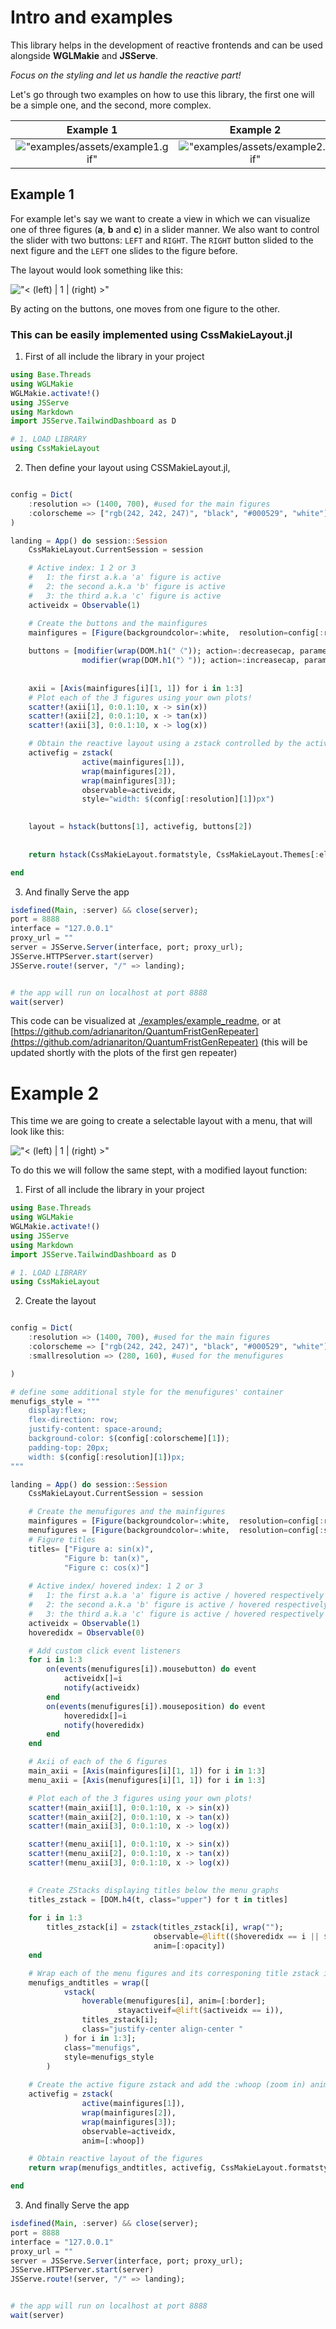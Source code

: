 # Intro and examples

This library helps in the development of reactive frontends and can be
used alongside **WGLMakie** and **JSServe**.

*Focus on the styling and let us handle the reactive part!*

Let's go through two examples on how to use this library, the first one will be a simple one, and the second, more complex.

Example 1                  |  Example 2
:-------------------------:|:-------------------------:
!["examples/assets/example1.gif"](https://github.com/adrianariton/CssMMakieLayout/blob/master/examples/assets/example1.gif?raw=true)  |  !["examples/assets/example2.gif"](https://github.com/adrianariton/CssMMakieLayout/blob/master/examples/assets/example2.gif?raw=true)

## Example 1
For example let's say we want to create a view in which we can visualize
one of three figures (**a**, **b** and **c**) in a slider manner. 
We also want to control the slider with two buttons: `LEFT` and `RIGHT`. The
`RIGHT` button slided to the next figure and the `LEFT` one slides to the
figure before.

The layout would look something like this:

!["< (left) | 1 | (right) >"](https://github.com/adrianariton/CssMMakieLayout/blob/master/examples/assets/example1.gif?raw=true)

By acting on the buttons, one moves from one figure to the other.

### This can be easily implemented using **CssMakieLayout.jl**

1. First of all include the library in your project

```julia
using Base.Threads
using WGLMakie
WGLMakie.activate!()
using JSServe
using Markdown
import JSServe.TailwindDashboard as D

# 1. LOAD LIBRARY   
using CssMakieLayout
```
2. Then define your layout using CSSMakieLayout.jl,

```julia

config = Dict(
    :resolution => (1400, 700), #used for the main figures
    :colorscheme => ["rgb(242, 242, 247)", "black", "#000529", "white"]
)

landing = App() do session::Session
    CssMakieLayout.CurrentSession = session

    # Active index: 1 2 or 3
    #   1: the first a.k.a 'a' figure is active
    #   2: the second a.k.a 'b' figure is active    
    #   3: the third a.k.a 'c' figure is active
    activeidx = Observable(1)

    # Create the buttons and the mainfigures
    mainfigures = [Figure(backgroundcolor=:white,  resolution=config[:resolution]) for _ in 1:3]
    
    buttons = [modifier(wrap(DOM.h1("〈")); action=:decreasecap, parameter=activeidx, cap=3),
                modifier(wrap(DOM.h1("〉")); action=:increasecap, parameter=activeidx, cap=3)]
    
    
    axii = [Axis(mainfigures[i][1, 1]) for i in 1:3]
    # Plot each of the 3 figures using your own plots!
    scatter!(axii[1], 0:0.1:10, x -> sin(x))
    scatter!(axii[2], 0:0.1:10, x -> tan(x))
    scatter!(axii[3], 0:0.1:10, x -> log(x))

    # Obtain the reactive layout using a zstack controlled by the activeidx observable
    activefig = zstack(
                active(mainfigures[1]),
                wrap(mainfigures[2]),
                wrap(mainfigures[3]);
                observable=activeidx,
                style="width: $(config[:resolution][1])px")
    

    layout = hstack(buttons[1], activefig, buttons[2])
    
    
    return hstack(CssMakieLayout.formatstyle, CssMakieLayout.Themes[:elegant](config), layout)

end
```

3. And finally Serve the app

```julia
isdefined(Main, :server) && close(server);
port = 8888
interface = "127.0.0.1"
proxy_url = ""
server = JSServe.Server(interface, port; proxy_url);
JSServe.HTTPServer.start(server)
JSServe.route!(server, "/" => landing);


# the app will run on localhost at port 8888
wait(server)
```
  
This code can be visualized at [./examples/example_readme](./examples/example_readme), or at [https://github.com/adrianariton/QuantumFristGenRepeater](https://github.com/adrianariton/QuantumFristGenRepeater)  (this will be updated shortly with the plots of the first gen repeater)

# Example 2

This time we are going to create a selectable layout with a menu, that will look like this:


!["< (left) | 1 | (right) >"](https://github.com/adrianariton/CssMMakieLayout/blob/master/examples/assets/example2.gif?raw=true)

To do this we will follow the same stept, with a modified layout function:

1. First of all include the library in your project

```julia
using Base.Threads
using WGLMakie
WGLMakie.activate!()
using JSServe
using Markdown
import JSServe.TailwindDashboard as D

# 1. LOAD LIBRARY   
using CssMakieLayout
```

2. Create the layout

```julia

config = Dict(
    :resolution => (1400, 700), #used for the main figures
    :colorscheme => ["rgb(242, 242, 247)", "black", "#000529", "white"],
    :smallresolution => (280, 160), #used for the menufigures

)

# define some additional style for the menufigures' container
menufigs_style = """
    display:flex;
    flex-direction: row;
    justify-content: space-around;
    background-color: $(config[:colorscheme][1]);
    padding-top: 20px;
    width: $(config[:resolution][1])px;
"""

landing = App() do session::Session
    CssMakieLayout.CurrentSession = session

    # Create the menufigures and the mainfigures
    mainfigures = [Figure(backgroundcolor=:white,  resolution=config[:resolution]) for _ in 1:3]
    menufigures = [Figure(backgroundcolor=:white,  resolution=config[:smallresolution]) for _ in 1:3]
    # Figure titles
    titles= ["Figure a: sin(x)",
            "Figure b: tan(x)",
            "Figure c: cos(x)"]
    
    # Active index/ hovered index: 1 2 or 3
    #   1: the first a.k.a 'a' figure is active / hovered respectively
    #   2: the second a.k.a 'b' figure is active / hovered respectively
    #   3: the third a.k.a 'c' figure is active / hovered respectively
    activeidx = Observable(1)
    hoveredidx = Observable(0)

    # Add custom click event listeners
    for i in 1:3
        on(events(menufigures[i]).mousebutton) do event
            activeidx[]=i  
            notify(activeidx)
        end
        on(events(menufigures[i]).mouseposition) do event
            hoveredidx[]=i  
            notify(hoveredidx)
        end
    end

    # Axii of each of the 6 figures
    main_axii = [Axis(mainfigures[i][1, 1]) for i in 1:3]
    menu_axii = [Axis(menufigures[i][1, 1]) for i in 1:3]

    # Plot each of the 3 figures using your own plots!
    scatter!(main_axii[1], 0:0.1:10, x -> sin(x))
    scatter!(main_axii[2], 0:0.1:10, x -> tan(x))
    scatter!(main_axii[3], 0:0.1:10, x -> log(x))

    scatter!(menu_axii[1], 0:0.1:10, x -> sin(x))
    scatter!(menu_axii[2], 0:0.1:10, x -> tan(x))
    scatter!(menu_axii[3], 0:0.1:10, x -> log(x))

    
    # Create ZStacks displaying titles below the menu graphs
    titles_zstack = [DOM.h4(t, class="upper") for t in titles]
    
    for i in 1:3
        titles_zstack[i] = zstack(titles_zstack[i], wrap(""); 
                                observable=@lift(($hoveredidx == i || $activeidx == i)),
                                anim=[:opacity])
    end

    # Wrap each of the menu figures and its corresponing title zstack in a div
    menufigs_andtitles = wrap([
            vstack(
                hoverable(menufigures[i], anim=[:border];
                        stayactiveif=@lift($activeidx == i)),
                titles_zstack[i];
                class="justify-center align-center "    
            ) for i in 1:3]; 
            class="menufigs",
            style=menufigs_style
        )
    
    # Create the active figure zstack and add the :whoop (zoom in) animation to it
    activefig = zstack(
                active(mainfigures[1]),
                wrap(mainfigures[2]),
                wrap(mainfigures[3]);
                observable=activeidx,
                anim=[:whoop])

    # Obtain reactive layout of the figures 
    return wrap(menufigs_andtitles, activefig, CssMakieLayout.formatstyle)

end
```

3. And finally Serve the app

```julia
isdefined(Main, :server) && close(server);
port = 8888
interface = "127.0.0.1"
proxy_url = ""
server = JSServe.Server(interface, port; proxy_url);
JSServe.HTTPServer.start(server)
JSServe.route!(server, "/" => landing);


# the app will run on localhost at port 8888
wait(server)
```